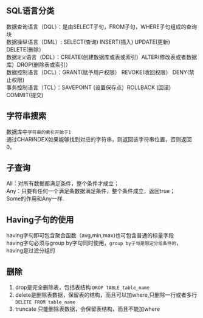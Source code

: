 
SQL语言分类
------------

数据查询语言（DQL）：是由SELECT子句，FROM子句，WHERE子句组成的查询块<br>
数据操纵语言（DML）: SELECT(查询) INSERT(插入) UPDATE(更新) DELETE(删除）<br>
数据`定义`语言（DDL）：CREATE(创建数据库或表或索引）ALTER(修改表或者数据库）DROP(删除表或索引）<br>
数据控制语言（DCL）：GRANT(赋予用户权限） REVOKE(收回权限） DENY(禁止权限)<br>
事务控制语言（TCL）：SAVEPOINT (设置保存点）ROLLBACK (回滚) COMMIT(提交)<br>


字符串搜索
----------
数据库中`字符串的索引开始于1`<br>
通过CHARINDEX如果能够找到对应的字符串，则返回该字符串位置，否则返回0。


子查询
------
All：对所有数据都满足条件，整个条件才成立；<br>
Any：只要有任何一个满足条数据满足条件，整个条件成立，返回true；<br>
Some的作用和Any一样.


Having子句的使用
----------------
having字句即可包含聚合函数（avg,min,max)也可包含普通的标量字段<br>
having字句必须与group by字句同时使用，`group by子句是限定分组条件的`，having是过滤分组的

删除
-----
1. drop是完全删除表，包括表结构 `DROP TABLE table_name`<br>
2. delete是删除表数据，保留表的结构，而且可以加where,只删除一行或者多行  `DELETE FROM table_name` <br>
3. truncate 只能删除表数据，会保留表结构，而且不能加where
